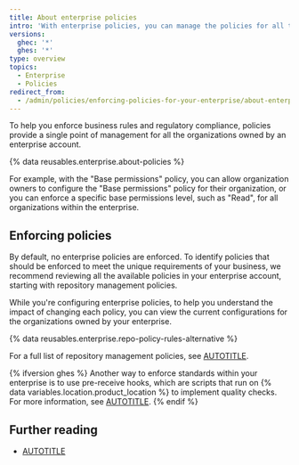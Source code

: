 ```yaml
---
title: About enterprise policies
intro: 'With enterprise policies, you can manage the policies for all the organizations owned by your enterprise.'
versions:
  ghec: '*'
  ghes: '*'
type: overview
topics:
  - Enterprise
  - Policies
redirect_from:
  - /admin/policies/enforcing-policies-for-your-enterprise/about-enterprise-policies
---
```


To help you enforce business rules and regulatory compliance, policies provide a single point of management for all the organizations owned by an enterprise account.

{% data reusables.enterprise.about-policies %}

For example, with the "Base permissions" policy, you can allow organization owners to configure the "Base permissions" policy for their organization, or you can enforce a specific base permissions level, such as "Read", for all organizations within the enterprise.

## Enforcing policies

By default, no enterprise policies are enforced. To identify policies that should be enforced to meet the unique requirements of your business, we recommend reviewing all the available policies in your enterprise account, starting with repository management policies.

While you're configuring enterprise policies, to help you understand the impact of changing each policy, you can view the current configurations for the organizations owned by your enterprise.

{% data reusables.enterprise.repo-policy-rules-alternative %}

For a full list of repository management policies, see [AUTOTITLE](/admin/policies/enforcing-policies-for-your-enterprise/enforcing-repository-management-policies-in-your-enterprise).

{% ifversion ghes %}
Another way to enforce standards within your enterprise is to use pre-receive hooks, which are scripts that run on {% data variables.location.product_location %} to implement quality checks. For more information, see [AUTOTITLE](/admin/policies/enforcing-policy-with-pre-receive-hooks).
{% endif %}

## Further reading

* [AUTOTITLE](/admin/overview/about-enterprise-accounts)
